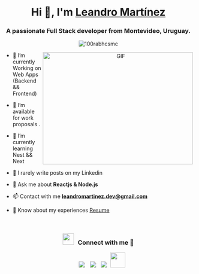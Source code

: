 <h1 align="center">Hi 👋, I'm <a href="https://www.linkedin.com/in/leandromartinezuy/" target="blank">
Leandro Martínez</a></h1>
<h3 align="center">A passionate Full Stack developer from Montevideo, Uruguay. </h3>

<p align="center"> <img src="https://encrypted-tbn0.gstatic.com/images?q=tbn:ANd9GcShkLiLwhs0p46JQovpCQYpBVgs7TMqJdy4tQ&s" alt="100rabhcsmc" /> </p>

<a target="_blank" align="center">
  <img align="right" top="500" height="300" width="400" alt="GIF" src="https://media.giphy.com/media/SWoSkN6DxTszqIKEqv/giphy.gif">
</a>

- 🌱 I’m currently Working on Web Apps (Backend && Frontend)

- 🤝 I’m available for work proposals .

- 🌱 I’m currently learning Nest && Next

- 📝 I rarely write posts on my Linkedin

- 💬 Ask me about **Reactjs & Node.js**

- 📫 Contact with me **leandromartinez.dev@gmail.com**

- 📄 Know about my experiences <a href="https://github.com/leamartinez1707/leamartinez1707/blob/main/CV%20English.pdf" target="blank">Resume</a>
<br/>
<h3 align="center" > <img src="https://media.giphy.com/media/iY8CRBdQXODJSCERIr/giphy.gif" width="30" height="30" style="margin-right: 10px;">Connect with me 🤝 </h3>

<p align="center">

 <div align="center"  class="icons-social" style="margin-left: 10px;">
        <a style="margin-left: 10px;"  target="_blank" href="https://www.linkedin.com/in/leandromartinezuy/">
			<img src="https://img.icons8.com/doodle/40/000000/linkedin--v2.png"></a>
        <a style="margin-left: 10px;" target="_blank" href="https://github.com/leamartinez1707">
		<img src="https://img.icons8.com/doodle/40/000000/github--v1.png"></a>
        <a style="margin-left: 10px;" target="_blank" href="https://instagram.com/leamartinez1707">
			<img src="https://img.icons8.com/doodle/40/000000/instagram-new--v2.png"></a>
		<a style="margin-left: 5px;" target="_blank" href="https://github.com/leamartinez1707/leamartinez1707/blob/main/CV%20English.pdf">
					<img width=40 src="https://cdn-icons-png.flaticon.com/512/6614/6614677.png" ></a>
      </div>
</p>
